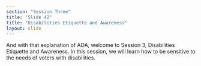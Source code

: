 ```yaml
---
section: "Session Three"
title: "Slide 42"
title: "Disabilities Etiquette and Awareness"
layout: slide
---
```


And with that explanation of ADA, welcome to Session 3, Disabilities Etiquette and Awareness. In this session, we will learn how to be sensitive to the needs of voters with disabilities.

